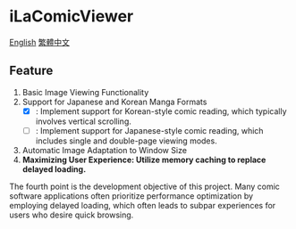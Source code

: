 # iLaComicViewer
[English](README.md) [繁體中文](README_zh-TW.md)

## Feature
1. Basic Image Viewing Functionality
2. Support for Japanese and Korean Manga Formats
   - [x] : Implement support for Korean-style comic reading, which typically involves vertical scrolling.
   - [ ] : Implement support for Japanese-style comic reading, which includes single and double-page viewing modes.
3. Automatic Image Adaptation to Window Size
4. **Maximizing User Experience: Utilize memory caching to replace delayed loading.**

The fourth point is the development objective of this project. Many comic software applications often prioritize performance optimization by employing delayed loading, which often leads to subpar experiences for users who desire quick browsing.
